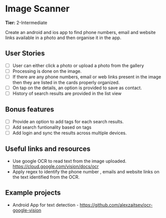 # Image Scanner

**Tier:** 2-Intermediate

Create an android and ios app to find phone numbers, email and website links available in a photo and then organise it in the app.

## User Stories

-   [ ] User can either click a photo or upload a photo from the gallery
-   [ ] Processing is done on the image.
-   [ ] If there are any phone numbers, email or web links present in the image then they are listed in the cards properly organized.
-   [ ] On tap on the details, an option is provided to save as contact.
-   [ ] History of search results are provided in the list view

## Bonus features

-   [ ] Provide an option to add tags for each search results.
-   [ ] Add search funtionality based on tags
-   [ ] Add login and sync the results across multiple devices.

## Useful links and resources

-   Use google OCR to read text from the image uploaded. https://cloud.google.com/vision/docs/ocr
-   Apply regex to identify the phone number , emails and website links on the text identified from the OCR. 

## Example projects

- Android App for text detection - https://github.com/alexzaitsev/ocr-google-vision